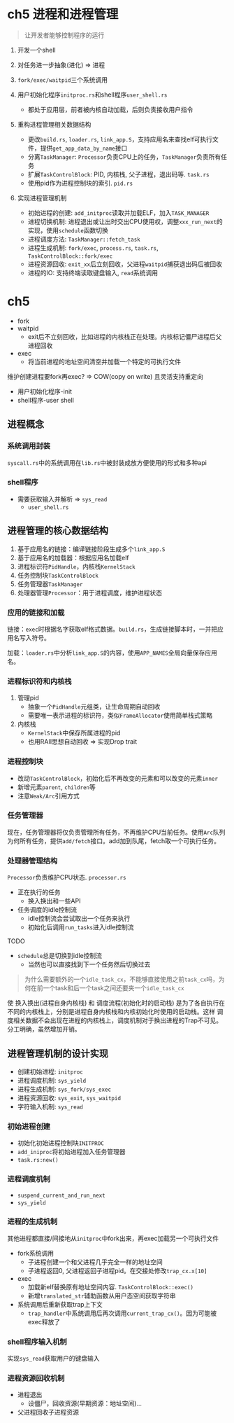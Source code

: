 # ch5 进程和进程管理

> 让开发者能够控制程序的运行

1. 开发一个shell
2. 对任务进一步抽象(进化) => 进程
3. `fork/exec/waitpid`三个系统调用
4. 用户初始化程序`initproc.rs`和shell程序`user_shell.rs`
	- 都处于应用层，前者被内核自动加载，后则负责接收用户指令

1. 重构进程管理相关数据结构
	- 更改`build.rs`, `loader.rs`, `link_app.S`，支持应用名来查找elf可执行文件，提供`get_app_data_by_name`接口
	- 分离`TaskManager`: `Processor`负责CPU上的任务，`TaskManager`负责所有任务
	- 扩展`TaskControlBlock`: PID, 内核栈, 父子进程，退出码等. `task.rs`
	- 使用pid作为进程控制块的索引. `pid.rs`
2. 实现进程管理机制
	- 初始进程的创建: `add_initproc`读取并加载ELF，加入`TASK_MANAGER`
	- 进程切换机制: 进程退出或让出时交出CPU使用权，调整`xxx_run_next`的实现，使用`schedule`函数切换
	- 进程调度方法: `TaskManager::fetch_task`
	- 进程生成机制: `fork/exec`, `process.rs`, `task.rs`, `TaskControlBlock::fork/exec`
	- 进程资源回收: `exit_xx`后立刻回收，父进程`waitpid`捕获退出码后被回收
	- 进程的IO: 支持终端读取键盘输入, `read`系统调用


# ch5

- fork
- waitpid
	* exit后不立刻回收，比如进程的内核栈正在处理。内核标记僵尸进程后父进程回收
- exec
	* 将当前进程的地址空间清空并加载一个特定的可执行文件

维护创建进程要fork再exec? => COW(copy on write) 且灵活支持重定向

- 用户初始化程序-init
- shell程序-user shell

## 进程概念

### 系统调用封装

`syscall.rs`中的系统调用在`lib.rs`中被封装成放方便使用的形式和多种api


### shell程序

- 需要获取输入并解析 => `sys_read`
	* `user_shell.rs`


## 进程管理的核心数据结构

1. 基于应用名的链接：编译链接阶段生成多个`link_app.S`
2. 基于应用名的加载器：根据应用名加载elf
3. 进程标识符`PidHandle`，内核栈`KernelStack`
4. 任务控制块`TaskControlBlock`
5. 任务管理器`TaskManager`
6. 处理器管理`Processor`：用于进程调度，维护进程状态


### 应用的链接和加载

链接：`exec`时根据名字获取elf格式数据。`build.rs`，生成链接脚本时，一并把应用名写入符号。

加载：`loader.rs`中分析`link_app.S`的内容，使用`APP_NAMES`全局向量保存应用名。


### 进程标识符和内核栈


1. 管理pid
	- 抽象一个`PidHandle`元组类，让生命周期自动回收
	- 需要唯一表示进程的标识符，类似`FrameAllocator`使用简单栈式策略
2. 内核栈
	- `KernelStack`中保存所属进程的pid
	- 也用RAII思想自动回收 => 实现Drop trait


### 进程控制块

- 改动`TaskControlBlock`，初始化后不再改变的元素和可以改变的元素`inner`
- 新增元素`parent`, `children`等
- 注意`Weak/Arc`引用方式


### 任务管理器

现在，任务管理器将仅负责管理所有任务，不再维护CPU当前任务。使用`Arc`队列为何所有任务，提供`add/fetch`接口。add加到队尾，fetch取一个可执行任务。


### 处理器管理结构

`Processor`负责维护CPU状态. `processor.rs`


- 正在执行的任务
	* 换入换出和一些API
- 任务调度的idle控制流
	* idle控制流会尝试取出一个任务来执行
	* 初始化后调用`run_tasks`进入idle控制流


TODO

- `schedule`总是切换到idle控制流
	* 当然也可以直接找到下一个任务然后切换过去

> 为什么需要额外的一个`idle_task_cx`，不能够直接使用之前`task_cx`吗，为何在前一个task和后一个task之间还要夹一个`idle_task_cx`

使 换入换出(进程自身内核栈) 和 调度流程(初始化时的启动栈) 是为了各自执行在不同的内核栈上，分别是进程自身内核栈和内核初始化时使用的启动栈。这样 调度相关数据不会出现在进程的内核栈上，调度机制对于换出进程的Trap不可见。分工明确，虽然增加开销。


## 进程管理机制的设计实现

- 创建初始进程: `initproc`
- 进程调度机制: `sys_yield`
- 进程生成机制: `sys_fork/sys_exec`
- 进程资源回收: `sys_exit`, `sys_waitpid`
- 字符输入机制: `sys_read`


### 初始进程创建

- 初始化初始进程控制块`INITPROC`
- `add_iniproc`将初始进程加入任务管理器
- `task.rs:new()`


### 进程调度机制

- `suspend_current_and_run_next`
- `sys_yield`


### 进程的生成机制

其他进程都直接/间接地从`initproc`中fork出来，再exec加载另一个可执行文件

- fork系统调用
	* 子进程创建一个和父进程几乎完全一样的地址空间
	* 子进程返回0, 父进程返回子进程pid。在交接处修改`trap_cx.x[10]`
- exec
	* 加载新elf替换原有地址空间内容. `TaskControlBlock::exec()`
	* 新增`translated_str`辅助函数从用户态空间获取字符串
- 系统调用后重新获取trap上下文
	* `trap_handler`中系统调用后再次调用`current_trap_cx()`。因为可能被exec释放了


### shell程序输入机制

实现`sys_read`获取用户的键盘输入

### 进程资源回收机制

- 进程退出
	* 设僵尸，回收资源(早期资源：地址空间)...
- 父进程回收子进程资源

